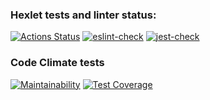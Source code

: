 ### Hexlet tests and linter status:

[![Actions Status](https://github.com/hsifananab/frontend-project-lvl2/workflows/hexlet-check/badge.svg)](https://github.com/hsifananab/frontend-project-lvl2/actions)
[![eslint-check](https://github.com/hsifananab/frontend-project-lvl2/workflows/eslint-check/badge.svg)](https://github.com/hsifananab/frontend-project-lvl2/actions)
[![jest-check](https://github.com/hsifananab/frontend-project-lvl2/workflows/jest-check/badge.svg)](https://github.com/hsifananab/frontend-project-lvl2/actions)

### Code Climate tests

[![Maintainability](https://api.codeclimate.com/v1/badges/18e0d3f4ea5d162c1136/maintainability)](https://codeclimate.com/github/hsifananab/frontend-project-lvl2/maintainability)
[![Test Coverage](https://api.codeclimate.com/v1/badges/18e0d3f4ea5d162c1136/test_coverage)](https://codeclimate.com/github/hsifananab/frontend-project-lvl2/test_coverage)
